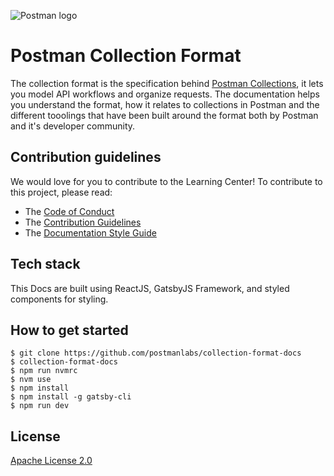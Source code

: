 ![Postman logo](https://assets.getpostman.com/common-share/postman-github-logo.png "Postman logo")

# Postman Collection Format
The collection format is the specification behind [Postman Collections](https://www.postman.com/collection/), it lets you model API workflows and organize requests. The documentation helps you understand the format, how it relates to collections in Postman and the different tooolings that have been built around the format both by Postman and it's developer community. 

## Contribution guidelines
We would love for you to contribute to the Learning Center! To contribute to this project, please read:

- The [Code of Conduct](https://www.postman.com/code-of-conduct)
- The [Contribution Guidelines](https://github.com/postmanlabs/collection-format-docs/blob/develop/CONTRIBUTING.md)
- The [Documentation Style Guide](https://github.com/postmanlabs/collection-format-docs/blob/develop/DOCS_STYLE_GUIDE.md)

## Tech stack

This Docs are built using ReactJS, GatsbyJS Framework, and styled components for styling.

## How to get started

```
$ git clone https://github.com/postmanlabs/collection-format-docs
$ collection-format-docs
$ npm run nvmrc
$ nvm use
$ npm install
$ npm install -g gatsby-cli
$ npm run dev
```

## License

[Apache License 2.0](https://github.com/postmanlabs/collection-format-docs/blob/develop/LICENSE)
